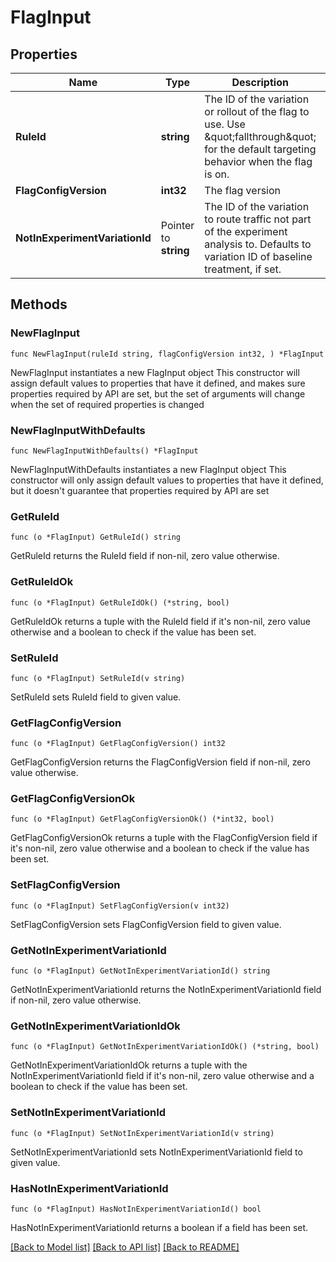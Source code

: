 # FlagInput

## Properties

Name | Type | Description | Notes
------------ | ------------- | ------------- | -------------
**RuleId** | **string** | The ID of the variation or rollout of the flag to use. Use \&quot;fallthrough\&quot; for the default targeting behavior when the flag is on. | 
**FlagConfigVersion** | **int32** | The flag version | 
**NotInExperimentVariationId** | Pointer to **string** | The ID of the variation to route traffic not part of the experiment analysis to. Defaults to variation ID of baseline treatment, if set. | [optional] 

## Methods

### NewFlagInput

`func NewFlagInput(ruleId string, flagConfigVersion int32, ) *FlagInput`

NewFlagInput instantiates a new FlagInput object
This constructor will assign default values to properties that have it defined,
and makes sure properties required by API are set, but the set of arguments
will change when the set of required properties is changed

### NewFlagInputWithDefaults

`func NewFlagInputWithDefaults() *FlagInput`

NewFlagInputWithDefaults instantiates a new FlagInput object
This constructor will only assign default values to properties that have it defined,
but it doesn't guarantee that properties required by API are set

### GetRuleId

`func (o *FlagInput) GetRuleId() string`

GetRuleId returns the RuleId field if non-nil, zero value otherwise.

### GetRuleIdOk

`func (o *FlagInput) GetRuleIdOk() (*string, bool)`

GetRuleIdOk returns a tuple with the RuleId field if it's non-nil, zero value otherwise
and a boolean to check if the value has been set.

### SetRuleId

`func (o *FlagInput) SetRuleId(v string)`

SetRuleId sets RuleId field to given value.


### GetFlagConfigVersion

`func (o *FlagInput) GetFlagConfigVersion() int32`

GetFlagConfigVersion returns the FlagConfigVersion field if non-nil, zero value otherwise.

### GetFlagConfigVersionOk

`func (o *FlagInput) GetFlagConfigVersionOk() (*int32, bool)`

GetFlagConfigVersionOk returns a tuple with the FlagConfigVersion field if it's non-nil, zero value otherwise
and a boolean to check if the value has been set.

### SetFlagConfigVersion

`func (o *FlagInput) SetFlagConfigVersion(v int32)`

SetFlagConfigVersion sets FlagConfigVersion field to given value.


### GetNotInExperimentVariationId

`func (o *FlagInput) GetNotInExperimentVariationId() string`

GetNotInExperimentVariationId returns the NotInExperimentVariationId field if non-nil, zero value otherwise.

### GetNotInExperimentVariationIdOk

`func (o *FlagInput) GetNotInExperimentVariationIdOk() (*string, bool)`

GetNotInExperimentVariationIdOk returns a tuple with the NotInExperimentVariationId field if it's non-nil, zero value otherwise
and a boolean to check if the value has been set.

### SetNotInExperimentVariationId

`func (o *FlagInput) SetNotInExperimentVariationId(v string)`

SetNotInExperimentVariationId sets NotInExperimentVariationId field to given value.

### HasNotInExperimentVariationId

`func (o *FlagInput) HasNotInExperimentVariationId() bool`

HasNotInExperimentVariationId returns a boolean if a field has been set.


[[Back to Model list]](../README.md#documentation-for-models) [[Back to API list]](../README.md#documentation-for-api-endpoints) [[Back to README]](../README.md)


